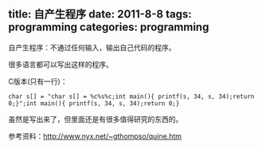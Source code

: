 title: 自产生程序
date: 2011-8-8
tags: programming
categories: programming
---



自产生程序：不通过任何输入，输出自己代码的程序。

很多语言都可以写出这样的程序。

C版本(只有一行)：   

    char s[] = "char s[] = %c%s%c;int main(){ printf(s, 34, s, 34);return 0;}";int main(){ printf(s, 34, s, 34);return 0;}

虽然是写出来了，但里面还是有很多值得研究的东西的。 

参考资料：<http://www.nyx.net/~gthompso/quine.htm>
